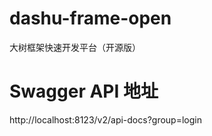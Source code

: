 # dashu-frame-open
大树框架快速开发平台（开源版）

# Swagger API 地址
http://localhost:8123/v2/api-docs?group=login

# 